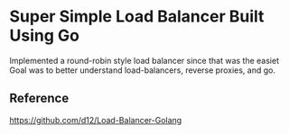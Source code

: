 # Super Simple Load Balancer Built Using Go

Implemented a round-robin style load balancer since that was the easiet
Goal was to better understand load-balancers, reverse proxies, and go.

## Reference

https://github.com/d12/Load-Balancer-Golang
